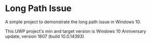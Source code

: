 Long Path Issue
==================

A simple project to demonstrate the long path issue in Windows 10.

This UWP project's min and target version is Windows 10 Anniversary update, version 1607 (build 10.0.14393)